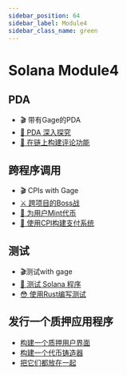 ```yaml
---
sidebar_position: 64
sidebar_label: Module4
sidebar_class_name: green
---
```


# Solana Module4

## PDA

- 🎬 带有Gage的PDA
- [🧐 PDA 深入探究](./pdas/pda-deep-dive/README.md)
- [💬 在链上构建评论功能](./pdas/build-on-chain-comments/README.md)

## 跨程序调用

-  🎬 CPIs with Gage
- [⚔ 跨项目的Boss战](./cross-program-invocations/the-cross-program-boss-fight/README.md)
- [🥇 为用户Mint代币](./cross-program-invocations/mint-token-for-users/README.md)
- [💸 使用CPI构建支付系统](./cross-program-invocations/build-a-payment-system-with-cpis/README.md)

##  测试

- 🎬测试with gage
- [🧪 测试 Solana 程序](./testing/testing-solana-programs/README.md)
- [😳 使用Rust编写测试](./testing/writing-tests-in-rust/README.md)

## 发行一个质押应用程序

- [构建一个质押用户界面](./ship-a-staking-app/build-a-staking-ui/README.md)
- [构建一个代币铸造器](./ship-a-staking-app/build-a-token-minter/README.md)
- [把它们都放在一起](./ship-a-staking-app/put-it-all-together/README.md)

